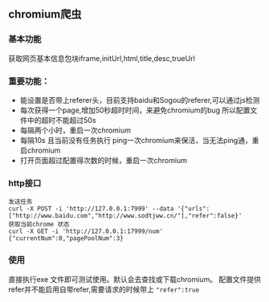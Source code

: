 ## chromium爬虫

### 基本功能
获取网页基本信息包块iframe,initUrl,html,title,desc,trueUrl

### 重要功能：
- 能设置是否带上referer头，目前支持baidu和Sogou的referer,可以通过js检测
- 每次获得一个page,增加50秒超时时间，来避免chromium的bug  所以配置文件中的超时不能超过50s
- 每隔两个小时，重启一次chromium
- 每隔10s 且当前没有任务执行 ping一次chromium来保活，当无法ping通，重启chromium
- 打开页面超过配置得次数的时候，重启一次chromium

### http接口

```
发送任务
curl -X POST -i 'http://127.0.0.1:7999' --data '{"urls":["http://www.baidu.com","http://www.sodtjww.cn/"],"refer":false}'
获取当前chrome 状态
curl -X GET -i 'http://127.0.0.1:17999/num'
{"currentNum":0,"pagePoolNum":3}
```
### 使用
直接执行exe 文件即可测试使用。默认会去查找或下载chromium。
配置文件提供refer并不能启用自带refer,需要请求的时候带上 ```"refer":true```
